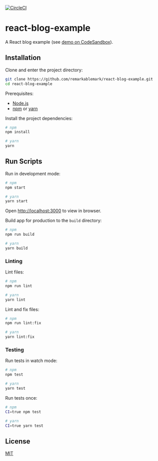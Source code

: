 [![CircleCI](https://circleci.com/gh/Sebastien-Hanicotte/react-blog-example.svg?style=svg)](https://circleci.com/gh/Sebastien-Hanicotte/react-blog-example)


# react-blog-example

A React blog example (see [demo on CodeSandbox](https://codesandbox.io/s/x218ro09vq)).

## Installation

Clone and enter the project directory:

```sh
git clone https://github.com/remarkablemark/react-blog-example.git
cd react-blog-example
```

Prerequisites:
- [Node.js](https://nodejs.org/en/download/)
- [npm](https://www.npmjs.com/get-npm) or [yarn](https://nodejs.org/en://yarnpkg.com/en/docs/install)

Install the project dependencies:

```sh
# npm
npm install

# yarn
yarn
```

## Run Scripts

Run in development mode:

```sh
# npm
npm start

# yarn
yarn start
```

Open [http://localhost:3000](http://localhost:3000) to view in browser.

Build app for production to the `build` directory:

```sh
# npm
npm run build

# yarn
yarn build
```

### Linting

Lint files:

```sh
# npm
npm run lint

# yarn
yarn lint
```

Lint and fix files:

```sh
# npm
npm run lint:fix

# yarn
yarn lint:fix
```

### Testing

Run tests in watch mode:

```sh
# npm
npm test

# yarn
yarn test
```

Run tests once:

```sh
# npm
CI=true npm test

# yarn
CI=true yarn test
```

## License

[MIT](LICENSE)
